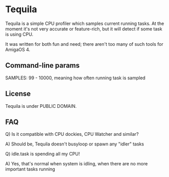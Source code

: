 # Tequila

Tequila is a simple CPU profiler which samples current running tasks. At the moment it's not very
accurate or feature-rich, but it will detect if some task is using CPU.

It was written for both fun and need; there aren't too many of such tools for AmigaOS 4.


## Command-line params

SAMPLES: 99 - 10000, meaning how often running task is sampled


## License

Tequila is under PUBLIC DOMAIN.


## FAQ

Q) Is it compatible with CPU dockies, CPU Watcher and similar?

A) Should be, Tequila doesn't busyloop or spawn any "idler" tasks

Q) idle.task is spending all my CPU!

A) Yes, that's normal when system is idling, when there are no more important tasks running
